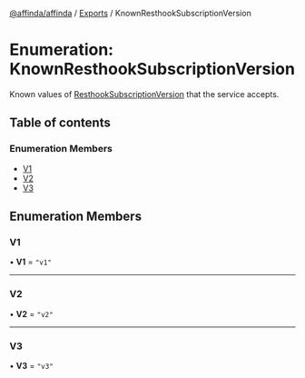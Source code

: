 [@affinda/affinda](../README.md) / [Exports](../modules.md) / KnownResthookSubscriptionVersion

# Enumeration: KnownResthookSubscriptionVersion

Known values of [ResthookSubscriptionVersion](../modules.md#resthooksubscriptionversion) that the service accepts.

## Table of contents

### Enumeration Members

- [V1](KnownResthookSubscriptionVersion.md#v1)
- [V2](KnownResthookSubscriptionVersion.md#v2)
- [V3](KnownResthookSubscriptionVersion.md#v3)

## Enumeration Members

### V1

• **V1** = ``"v1"``

___

### V2

• **V2** = ``"v2"``

___

### V3

• **V3** = ``"v3"``
